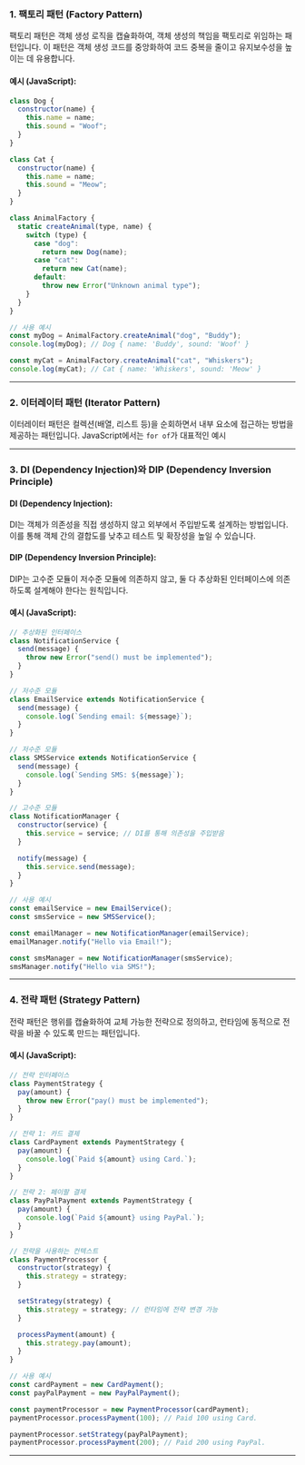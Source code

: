 ### 1. **팩토리 패턴 (Factory Pattern)**

팩토리 패턴은 객체 생성 로직을 캡슐화하여, 객체 생성의 책임을 팩토리로 위임하는 패턴입니다. 이 패턴은 객체 생성 코드를 중앙화하여 코드 중복을 줄이고 유지보수성을 높이는 데 유용합니다.

#### **예시 (JavaScript):**
```javascript
class Dog {
  constructor(name) {
    this.name = name;
    this.sound = "Woof";
  }
}

class Cat {
  constructor(name) {
    this.name = name;
    this.sound = "Meow";
  }
}

class AnimalFactory {
  static createAnimal(type, name) {
    switch (type) {
      case "dog":
        return new Dog(name);
      case "cat":
        return new Cat(name);
      default:
        throw new Error("Unknown animal type");
    }
  }
}

// 사용 예시
const myDog = AnimalFactory.createAnimal("dog", "Buddy");
console.log(myDog); // Dog { name: 'Buddy', sound: 'Woof' }

const myCat = AnimalFactory.createAnimal("cat", "Whiskers");
console.log(myCat); // Cat { name: 'Whiskers', sound: 'Meow' }
```

---

### 2. **이터레이터 패턴 (Iterator Pattern)**

이터레이터 패턴은 컬렉션(배열, 리스트 등)을 순회하면서 내부 요소에 접근하는 방법을 제공하는 패턴입니다. JavaScript에서는 `for of`가 대표적인 예시


---

### 3. **DI (Dependency Injection)와 DIP (Dependency Inversion Principle)**

#### **DI (Dependency Injection):**
DI는 객체가 의존성을 직접 생성하지 않고 외부에서 주입받도록 설계하는 방법입니다. 이를 통해 객체 간의 결합도를 낮추고 테스트 및 확장성을 높일 수 있습니다.

#### **DIP (Dependency Inversion Principle):**
DIP는 고수준 모듈이 저수준 모듈에 의존하지 않고, 둘 다 추상화된 인터페이스에 의존하도록 설계해야 한다는 원칙입니다.

#### **예시 (JavaScript):**
```javascript
// 추상화된 인터페이스
class NotificationService {
  send(message) {
    throw new Error("send() must be implemented");
  }
}

// 저수준 모듈
class EmailService extends NotificationService {
  send(message) {
    console.log(`Sending email: ${message}`);
  }
}

// 저수준 모듈
class SMSService extends NotificationService {
  send(message) {
    console.log(`Sending SMS: ${message}`);
  }
}

// 고수준 모듈
class NotificationManager {
  constructor(service) {
    this.service = service; // DI를 통해 의존성을 주입받음
  }

  notify(message) {
    this.service.send(message);
  }
}

// 사용 예시
const emailService = new EmailService();
const smsService = new SMSService();

const emailManager = new NotificationManager(emailService);
emailManager.notify("Hello via Email!");

const smsManager = new NotificationManager(smsService);
smsManager.notify("Hello via SMS!");
```

---

### 4. **전략 패턴 (Strategy Pattern)**

전략 패턴은 행위를 캡슐화하여 교체 가능한 전략으로 정의하고, 런타임에 동적으로 전략을 바꿀 수 있도록 만드는 패턴입니다. 

#### **예시 (JavaScript):**
```javascript
// 전략 인터페이스
class PaymentStrategy {
  pay(amount) {
    throw new Error("pay() must be implemented");
  }
}

// 전략 1: 카드 결제
class CardPayment extends PaymentStrategy {
  pay(amount) {
    console.log(`Paid ${amount} using Card.`);
  }
}

// 전략 2: 페이팔 결제
class PayPalPayment extends PaymentStrategy {
  pay(amount) {
    console.log(`Paid ${amount} using PayPal.`);
  }
}

// 전략을 사용하는 컨텍스트
class PaymentProcessor {
  constructor(strategy) {
    this.strategy = strategy;
  }

  setStrategy(strategy) {
    this.strategy = strategy; // 런타임에 전략 변경 가능
  }

  processPayment(amount) {
    this.strategy.pay(amount);
  }
}

// 사용 예시
const cardPayment = new CardPayment();
const payPalPayment = new PayPalPayment();

const paymentProcessor = new PaymentProcessor(cardPayment);
paymentProcessor.processPayment(100); // Paid 100 using Card.

paymentProcessor.setStrategy(payPalPayment);
paymentProcessor.processPayment(200); // Paid 200 using PayPal.
```

--- 
